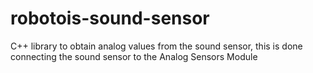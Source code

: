 # robotois-sound-sensor
C++ library to obtain analog values from the sound sensor, this is done connecting the sound sensor to the Analog Sensors Module
